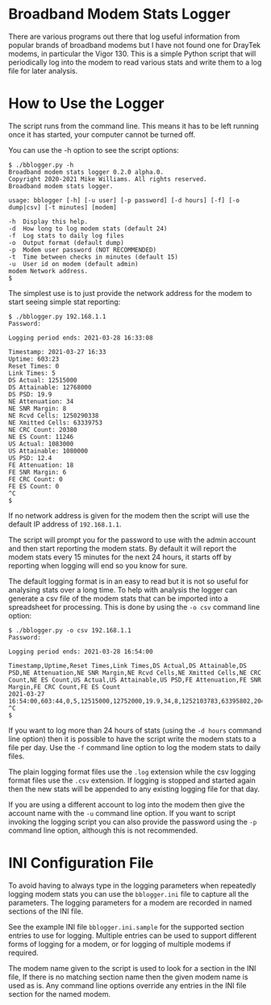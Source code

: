 Broadband Modem Stats Logger
============================

There are various programs out there that log useful information from popular
brands of broadband modems but I have not found one for DrayTek modems, in
particular the Vigor 130.
This is a simple Python script that will periodically log into the modem to read
various stats and write them to a log file for later analysis.

How to Use the Logger
=====================
The script runs from the command line.
This means it has to be left running once it has started, your computer cannot
be turned off.

You can use the -h option to see the script options:
```console
$ ./bblogger.py -h
Broadband modem stats logger 0.2.0 alpha.0.
Copyright 2020-2021 Mike Williams. All rights reserved.
Broadband modem stats logger.

usage: bblogger [-h] [-u user] [-p password] [-d hours] [-f] [-o dump|csv] [-t minutes] [modem]

-h  Display this help.
-d  How long to log modem stats (default 24)
-f  Log stats to daily log files
-o  Output format (default dump)
-p  Modem user password (NOT RECOMMENDED)
-t  Time between checks in minutes (default 15)
-u  User id on modem (default admin)
modem Network address.
$
```

The simplest use is to just provide the network address for the modem to start
seeing simple stat reporting:

```console
$ ./bblogger.py 192.168.1.1
Password:

Logging period ends: 2021-03-28 16:33:08

Timestamp: 2021-03-27 16:33
Uptime: 603:23
Reset Times: 0
Link Times: 5
DS Actual: 12515000
DS Attainable: 12768000
DS PSD: 19.9
NE Attenuation: 34
NE SNR Margin: 8
NE Rcvd Cells: 1250290338
NE Xmitted Cells: 63339753
NE CRC Count: 20380
NE ES Count: 11246
US Actual: 1083000
US Attainable: 1080000
US PSD: 12.4
FE Attenuation: 18
FE SNR Margin: 6
FE CRC Count: 0
FE ES Count: 0
^C
$ 
```

If no network address is given for the modem then the script will use the
default IP address of `192.168.1.1`.

The script will prompt you for the password to use with the admin account and
then start reporting the modem stats.
By default it will report the modem stats every 15 minutes for the next 24
hours, it starts off by reporting when logging will end so you know for sure.

The default logging format is in an easy to read but it is not so useful for
analysing stats over a long time.
To help with analysis the logger can generate a csv file of the modem stats that
can be imported into a spreadsheet for processing.
This is done by using the `-o csv` command line option:

```console
$ ./bblogger.py -o csv 192.168.1.1
Password:

Logging period ends: 2021-03-28 16:54:00

Timestamp,Uptime,Reset Times,Link Times,DS Actual,DS Attainable,DS PSD,NE Attenuation,NE SNR Margin,NE Rcvd Cells,NE Xmitted Cells,NE CRC Count,NE ES Count,US Actual,US Attainable,US PSD,FE Attenuation,FE SNR Margin,FE CRC Count,FE ES Count
2021-03-27 16:54:00,603:44,0,5,12515000,12752000,19.9,34,8,1252103783,63395802,20406,11271,1083000,1080000,12.4,18,6,0,0
^C
$ 
```

If you want to log more than 24 hours of stats (using the `-d hours` command
line option) then it is possible to have the script write the modem stats to a
file per day.
Use the `-f` command line option to log the modem stats to daily files.

The plain logging format files use the `.log` extension while the csv logging
format files use the `.csv` extension.
If logging is stopped and started again then the new stats will be appended to
any existing logging file for that day.

If you are using a different account to log into the modem then give the account
name with the `-u` command line option.
If you want to script invoking the logging script you can also provide the
password using the `-p` command line option, although this is not recommended.

INI Configuration File
======================
To avoid having to always type in the logging parameters when repeatedly logging
modem stats you can use the `bblogger.ini` file to capture all the parameters.
The logging parameters for a modem are recorded in named sections of the INI
file.

See the example INI file `bblogger.ini.sample` for the supported section entries
to use for logging.
Multiple entries can be used to support different forms of logging for a modem,
or for logging of multiple modems if required.

The modem name given to the script is used to look for a section in the INI
file,
If there is no matching section name then the given modem name is used as is.
Any command line options override any entries in the INI file section for the
named modem.
